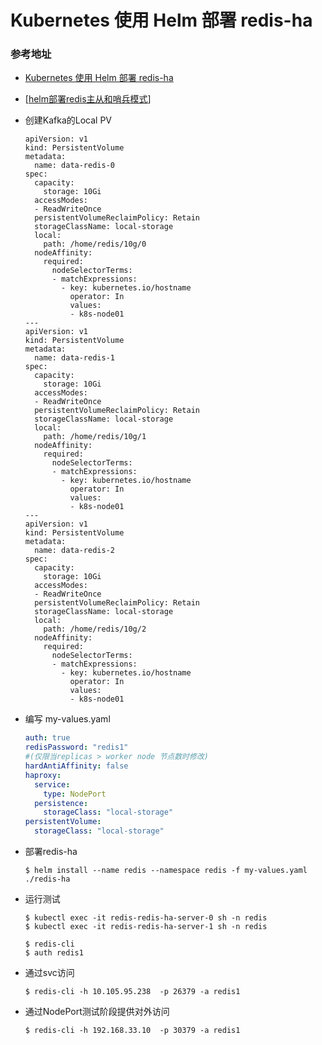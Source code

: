 # Kubernetes 使用 Helm 部署 redis-ha

### 参考地址

- [Kubernetes 使用 Helm 部署 redis-ha](https://blog.csdn.net/jesse919/article/details/102605178)
- [[helm部署redis主从和哨兵模式](https://www.cnblogs.com/wangzhangtao/p/12593812.html)]



- 创建Kafka的Local PV

  ```shell
  apiVersion: v1
  kind: PersistentVolume
  metadata:
    name: data-redis-0
  spec:
    capacity:
      storage: 10Gi 
    accessModes:
    - ReadWriteOnce
    persistentVolumeReclaimPolicy: Retain
    storageClassName: local-storage
    local:
      path: /home/redis/10g/0
    nodeAffinity:
      required:
        nodeSelectorTerms:
        - matchExpressions:
          - key: kubernetes.io/hostname
            operator: In
            values:
            - k8s-node01
  ---
  apiVersion: v1
  kind: PersistentVolume
  metadata:
    name: data-redis-1
  spec:
    capacity:
      storage: 10Gi
    accessModes:
    - ReadWriteOnce
    persistentVolumeReclaimPolicy: Retain
    storageClassName: local-storage
    local:
      path: /home/redis/10g/1
    nodeAffinity:
      required:
        nodeSelectorTerms:
        - matchExpressions:
          - key: kubernetes.io/hostname
            operator: In
            values:
            - k8s-node01
  ---
  apiVersion: v1
  kind: PersistentVolume
  metadata:
    name: data-redis-2
  spec:
    capacity:
      storage: 10Gi
    accessModes:
    - ReadWriteOnce
    persistentVolumeReclaimPolicy: Retain
    storageClassName: local-storage
    local:
      path: /home/redis/10g/2
    nodeAffinity:
      required:
        nodeSelectorTerms:
        - matchExpressions:
          - key: kubernetes.io/hostname
            operator: In
            values:
            - k8s-node01
  ```

- 编写 my-values.yaml 

  ```yaml
  auth: true
  redisPassword: "redis1"
  #(仅限当replicas > worker node 节点数时修改)
  hardAntiAffinity: false  
  haproxy:
    service:
      type: NodePort
    persistence:
      storageClass: "local-storage"
  persistentVolume:
    storageClass: "local-storage"
  ```

  

- 部署redis-ha

  ```shell
  $ helm install --name redis --namespace redis -f my-values.yaml ./redis-ha
  ```

- 运行测试

  ```shell
  $ kubectl exec -it redis-redis-ha-server-0 sh -n redis
  $ kubectl exec -it redis-redis-ha-server-1 sh -n redis
  ```

  ```shell
  $ redis-cli
  $ auth redis1
  ```

- 通过svc访问

  ```shell
  $ redis-cli -h 10.105.95.238  -p 26379 -a redis1
  ```

- 通过NodePort测试阶段提供对外访问

  ```shell
  $ redis-cli -h 192.168.33.10  -p 30379 -a redis1
  ```

  